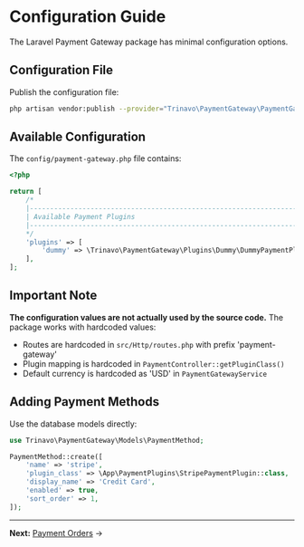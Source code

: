 # Configuration Guide

The Laravel Payment Gateway package has minimal configuration options.

## Configuration File

Publish the configuration file:

```bash
php artisan vendor:publish --provider="Trinavo\PaymentGateway\PaymentGatewayServiceProvider" --tag="config"
```

## Available Configuration

The `config/payment-gateway.php` file contains:

```php
<?php

return [
    /*
    |--------------------------------------------------------------------------
    | Available Payment Plugins
    |--------------------------------------------------------------------------
    */
    'plugins' => [
        'dummy' => \Trinavo\PaymentGateway\Plugins\Dummy\DummyPaymentPlugin::class,
    ],
];
```

## Important Note

**The configuration values are not actually used by the source code.** The package works with hardcoded values:

- Routes are hardcoded in `src/Http/routes.php` with prefix 'payment-gateway'
- Plugin mapping is hardcoded in `PaymentController::getPluginClass()`
- Default currency is hardcoded as 'USD' in `PaymentGatewayService`

## Adding Payment Methods

Use the database models directly:

```php
use Trinavo\PaymentGateway\Models\PaymentMethod;

PaymentMethod::create([
    'name' => 'stripe',
    'plugin_class' => \App\PaymentPlugins\StripePaymentPlugin::class,
    'display_name' => 'Credit Card',
    'enabled' => true,
    'sort_order' => 1,
]);
```

---

**Next:** [Payment Orders](payment-orders.md) →

